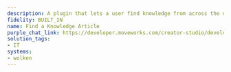 ```yaml
---
description: A plugin that lets a user find knowledge from across the organization.
fidelity: BUILT_IN
name: Find a Knowledge Article
purple_chat_link: https://developer.moveworks.com/creator-studio/developer-tools/purple-chat-builder/?workspace=%7B%22title%22%3A%22My+Workspace%22%2C%22botSettings%22%3A%7B%22name%22%3A%22%22%2C%22imageUrl%22%3A%22%22%7D%2C%22mocks%22%3A%5B%7B%22id%22%3A5813%2C%22title%22%3A%22New+Mock%22%2C%22transcript%22%3A%7B%22settings%22%3A%7B%22colorStyle%22%3A%22LIGHT%22%2C%22startTime%22%3A%2211%3A43+AM%22%2C%22defaultPerson%22%3A%22GWEN%22%2C%22editable%22%3Atrue%2C%22botName%22%3A%22%22%2C%22botImageUrl%22%3A%22%22%7D%2C%22messages%22%3A%5B%7B%22from%22%3A%22USER%22%2C%22text%22%3A%22What%27s+our+company%27s+laptop+refresh+policy%3F%22%7D%2C%7B%22from%22%3A%22ANNOTATION%22%2C%22text%22%3A%22Searches+Wolken+for+the+laptop+refresh+policy%22%7D%2C%7B%22from%22%3A%22BOT%22%2C%22text%22%3A%22%3Cp%3EThe+%3Cb%3Elaptop+refresh+policy%3C%2Fb%3E+is+as+follows%3A%3Cbr%3E%3Cbr%3E1.+Engineers%3A+Eligible+for+an+upgrade+every+3+years.%3Cbr%3E2.+Standard+Users%3A+Eligible+for+an+upgrade+every+4+years.%3Cbr%3E%3Cbr%3EAny+exceptions+to+this+policy+will+require+approval+from+IT.%3C%2Fp%3E%22%7D%5D%7D%7D%5D%7D
solution_tags:
- IT
systems:
- wolken
---
```

